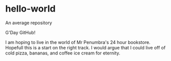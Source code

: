 # hello-world
An average repository

G'Day GitHub!

I am hoping to live in the world of Mr Penumbra's 24 hour bookstore. Hopefull this is a start on the right track. I would argue that I could live off of cold pizza, bananas, and coffee ice cream for eternity. 
